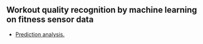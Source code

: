 ## Workout quality recognition by machine learning on fitness sensor data
* [Prediction analysis.][1]

[1]: https://github.com/alexindata/workoutQualityRecognition/blob/master/workoutQualRecognitionML.md "Prediction analysis."
